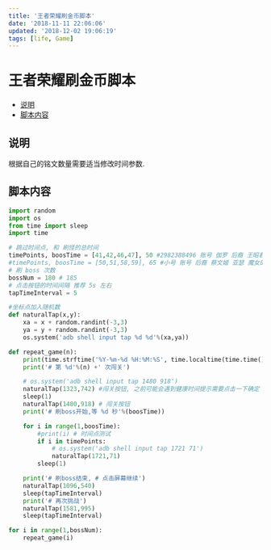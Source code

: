 ```yaml
---
title: '王者荣耀刷金币脚本'
date: '2018-11-11 22:06:06'
updated: '2018-12-02 19:06:19'
tags: [life, Game]
---
```

# 王者荣耀刷金币脚本

<!-- MarkdownTOC -->

- [说明](#%E8%AF%B4%E6%98%8E)
- [脚本内容](#%E8%84%9A%E6%9C%AC%E5%86%85%E5%AE%B9)

<!-- /MarkdownTOC -->


<a id="%E8%AF%B4%E6%98%8E"></a>
## 说明
根据自己的铭文数量需要适当修改时间参数.

<a id="%E8%84%9A%E6%9C%AC%E5%86%85%E5%AE%B9"></a>
## 脚本内容

```python
import random
import os
from time import sleep
import time

# 跳过时间点, 和 刷怪的总时间
timePoints, boosTime = [41,42,46,47], 50 #2982388496 账号 伽罗 后裔 王昭君 魔女的记忆
#timePoints, boosTime = [50,51,58,59], 65 #小号 账号 后裔 蔡文姬 亚瑟 魔女的记忆
# 刷 boss 次数
bossNum = 180 # 185
# 点击按钮的时间间隔 推荐 5s 左右
tapTimeInterval = 5

#坐标点加入随机数
def naturalTap(x,y):
    xa = x + random.randint(-3,3)
    ya = y + random.randint(-3,3)
    os.system('adb shell input tap %d %d'%(xa,ya))

def repeat_game(n):
    print(time.strftime('%Y-%m-%d %H:%M:%S', time.localtime(time.time())))
    print('# 第 %d'%(n) +' 次闯关')

    # os.system('adb shell input tap 1480 918')
    naturalTap(1323,742) #闯关按钮, 之前可能会遇到健康时间提示需要点击一下确定
    sleep(1)
    naturalTap(1480,918) # 闯关按钮
    print('# 刷boss开始,等 %d 秒'%(boosTime))

    for i in range(1,boosTime):
        #print(i) # 时间点测试
        if i in timePoints:
            # os.system('adb shell input tap 1721 71')
            naturalTap(1721,71)
        sleep(1)

    print('# 刷boss结束, # 点击屏幕继续')
    naturalTap(1096,540)
    sleep(tapTimeInterval)
    print('# 再次挑战')
    naturalTap(1581,995)
    sleep(tapTimeInterval)

for i in range(1,bossNum):
    repeat_game(i)
```
